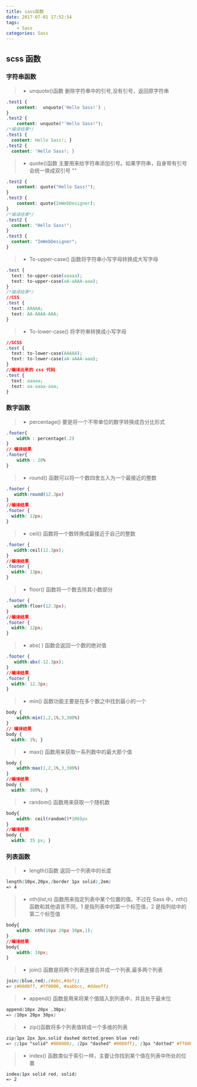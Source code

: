 ```yaml
---
title: sass函数
date: 2017-07-01 17:52:54
tags:
    - Sass
categories: Sass
---
```

## scss 函数

### 字符串函数

> * unquote()函数 删除字符串中的引号,没有引号，返回原字符串

```css
.test1 {
    content:  unquote('Hello Sass!') ;
}
.test2 {
    content: unquote("'Hello Sass!");
/*编译结果*/
.test1 {
  content: Hello Sass!; }
.test2 {
  content: 'Hello Sass!; }

```

> * quote()函数 主要用来给字符串添加引号。如果字符串，自身带有引号会统一换成双引号 ""

```css
.test2 {
    content: quote("Hello Sass!");
}
.test3 {
    content: quote(ImWebDesigner);
}
/*编译结果*/
.test2 {
  content: "Hello Sass!";
}
.test3 {
  content: "ImWebDesigner";
}
```

> * To-upper-case() 函数将字符串小写字母转换成大写字母

```css
.test {
  text: to-upper-case(aaaaa);
  text: to-upper-case(aA-aAAA-aaa);
}
/*编译结果*/
//CSS
.test {
  text: AAAAA;
  text: AA-AAAA-AAA;
}
```

> * To-lower-case() 将字符串转换成小写字母

```css
//SCSS
.test {
  text: to-lower-case(AAAAA);
  text: to-lower-case(aA-aAAA-aaa);
}
//编译出来的 css 代码
.test {
  text: aaaaa;
  text: aa-aaaa-aaa;
}
```

### 数字函数

> * percentage() 要是将一个不带单位的数字转换成百分比形式

```css 
.footer{
    width : percentage(.2)
}
// 编译结果
.footer{
    width : 20%
}
```

> * round() 函数可以将一个数四舍五入为一个最接近的整数

```css
.footer {
   width:round(12.3px)
}
//编译结果
.footer {
  width: 12px;
}
```

> * ceil() 函数将一个数转换成最接近于自己的整数

```css
.footer {
   width:ceil(12.3px);
}
//编译结果
.footer {
  width: 13px;
}
```

> * floor() 函数将一个数去除其小数部分

```css
.footer {
   width:floor(12.3px);
}
//编译结果
.footer {
  width: 12px;
}
```

> *  abs( ) 函数会返回一个数的绝对值

```css
.footer {
   width:abs(-12.3px);
}
//编译结果
.footer {
  width: 12.3px;
}
```

> * min() 函数功能主要是在多个数之中找到最小的一个

```css
body {
    width:min(1,2,1%,3,300%)
}
// 编译结果
body {
  width: 1%; }
```

> * max() 函数用来获取一系列数中的最大那个值

```css
body {
    width:max(1,2,1%,3,300%)
}
//编译结果
body {
  width: 300%; }
```

> * random() 函数用来获取一个随机数

```css
body{
    width: ceil(random()*100)px
}
//编译结果
body {
  width: 35 px; }
```

### 列表函数

> * length()函数 返回一个列表中的长度

```css
length(10px,20px,(border 1px solid),2em)
=> 4 
```

> * nth($list,$n) 函数用来指定列表中某个位置的值。不过在 Sass 中，nth() 函数和其他语言不同，1 是指列表中的第一个标签值，2 是指列给中的第二个标签值

```css
body{
    width: nth(10px 20px 30px,1);
}
//编译结果
body{
    width: 10px;
}
```

> * join() 函数是将两个列表连接合并成一个列表,最多两个列表

```css
join((blue,red),(#abc,#def))
=> (#0000ff, #ff0000, #aabbcc, #ddeeff)
```

> * append() 函数是用来将某个值插入到列表中，并且处于最末位

```css
append(10px 20px ,30px)
=> (10px 20px 30px)
```

> * zip()函数将多个列表值转成一个多维的列表

```css
zip(1px 2px 3px,solid dashed dotted,green blue red)
=> ((1px "solid" #008000), (2px "dashed" #0000ff), (3px "dotted" #ff0000))
```

> * index() 函数类似于索引一样，主要让你找到某个值在列表中所处的位置

```css 
index(1px solid red, solid)
=> 2
```
